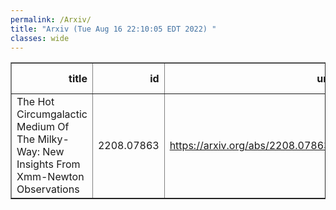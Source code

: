 ```yaml
---
permalink: /Arxiv/
title: "Arxiv (Tue Aug 16 22:10:05 EDT 2022) "
classes: wide
---
```

<table border="1" class="dataframe">
  <thead>
    <tr style="text-align: right;">
      <th>title</th>
      <th>id</th>
      <th>url</th>
      <th>authors</th>
      <th>Local Authors</th>
    </tr>
  </thead>
  <tbody>
    <tr>
      <td>The Hot Circumgalactic Medium Of The Milky-Way: New Insights From   Xmm-Newton Observations</td>
      <td>2208.07863</td>
      <td><a href="https://arxiv.org/abs/2208.07863" target="_blank">https://arxiv.org/abs/2208.07863</a></td>
      <td>Souradip Bhattacharyya, Sanskriti Das, Anjali Gupta, Smita Mathur, Yair Krongold</td>
      <td>Anjali Gupta, Sanskriti Das, Smita Mathur</td>
    </tr>
  </tbody>
</table>